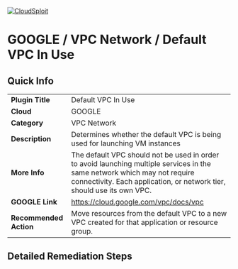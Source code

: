 [![CloudSploit](https://cloudsploit.com/img/logo-new-big-text-100.png "CloudSploit")](https://cloudsploit.com)

# GOOGLE / VPC Network / Default VPC In Use

## Quick Info

| | |
|-|-|
| **Plugin Title** | Default VPC In Use |
| **Cloud** | GOOGLE |
| **Category** | VPC Network |
| **Description** | Determines whether the default VPC is being used for launching VM instances |
| **More Info** | The default VPC should not be used in order to avoid launching multiple services in the same network which may not require connectivity. Each application, or network tier, should use its own VPC. |
| **GOOGLE Link** | https://cloud.google.com/vpc/docs/vpc |
| **Recommended Action** | Move resources from the default VPC to a new VPC created for that application or resource group. |

## Detailed Remediation Steps


